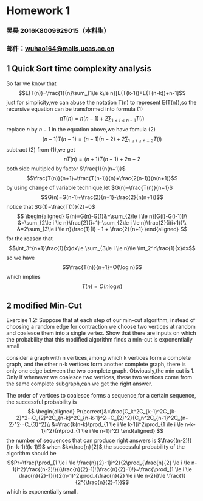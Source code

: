 # Homework 1
### 吴昊 2016K8009929015（本科生）
### 邮件：wuhao164@mails.ucas.ac.cn

## 1 Quick Sort time complexity analysis

So far we know that
$$E(T(n))=\frac{1}{n}\sum_{1\le k\le n}[E(T(k-1))+E(T(n-k))+n-1]$$
just for simplicity,we can abuse the notation T(n) to represent E(T(n)),so the recursive equation can be transformed into formula (1)
$$nT(n)=n(n-1)+2\sum_{1 \le i \le n-1}T(i)$$
replace $n$ by $n-1$ in the equation above,we have fomula (2)
$$(n-1)T(n-1)=(n-1)(n-2)+2\sum_{1 \le i \le n-2}T(i)$$
subtract (2) from (1),we get
$$nT(n)=(n+1)T(n-1)+2n-2$$
both side multipled by factor $\frac{1}{n(n+1)}$
$$\frac{T(n)}{n+1}=\frac{T(n-1)}{n}+\frac{2(n-1)}{n(n+1)}$$
by using change of variable technique,let $G(n)=\frac{T(n)}{n+1}$
$$G(n)=G(n-1)+\frac{2}{n+1}-\frac{2}{n(n+1)}$$
notice that $G(1)=\frac{T(1)}{2}=0$
$$
\begin{aligned}
G(n)=G(n)-G(1)&=\sum_{2\le i \le n}[G(i)-G(i-1)]\\
&=\sum_{2\le i \le n}\frac{2}{i+1}-\sum_{2\le i \le n}\frac{2}{i(i+1)}\\
&=2\sum_{3\le i \le n}\frac{1}{i} - 1 + \frac{2}{n+1}
\end{aligned}
$$
for the reason that 
$$\int_3^{n+1}\frac{1}{x}dx\le \sum_{3\le i \le n}\le \int_2^n\frac{1}{x}dx$$
so we have
$$\frac{T(n)}{n+1}=O(\log n)$$
which implies 
$$T(n)=O(n\log n)$$

## 2 modified Min-Cut
Exercise 1.2: Suppose that at each step of our min-cut algorithm, instead of choosing a random edge for contraction we choose two vertices at random and coalesce them into a single vertex. Show that there are inputs on which the probability that this modified algorithm finds a min-cut is exponentially small

consider a graph with n vertices,among which k vertices form a complete graph, and the other n-k vertices form another complete graph, there is only one edge between the two complete graph. 
Obviously,the min cut is 1. Only if whenever we coalesce two vertices, these two vertices come from the same complete subgraph,can we get the right answer.

The order of vertices to coalesce forms a sequence,for a certain sequence, the successful probability is 
$$
\begin{aligned}
Pr(correct)&=\frac{C_k^2C_{k-1}^2C_{k-2}^2···C_{2}^2C_{n-k}^2C_{n-k-1}^2···C_{2}^2}{C_n^2C_{n-1}^2C_{n-2}^2···C_{3}^2}\\
&=\frac{k(n-k)\prod_{1 \le i \le k-1}i^2\prod_{1 \le i \le n-k-1}i^2}{n\prod_{1 \le i \le n-1}i^2}
\end{aligned}
$$
the number of sequences that can produce right answers is
$\frac{(n-2)!}{(n-k-1)!(k-1)!}$
when $k=\frac{n}{2}$,the successful probability of the algorithm should be
$$Pr=\frac{\prod_{1 \le i \le \frac{n}{2}-1}i^2}{2\prod_{\frac{n}{2} \le i \le n-1}i^2}\frac{(n-2)!}{(\frac{n}{2}-1)!(\frac{n}{2}-1)!}=\frac{\prod_{1 \le i \le \frac{n}{2}-1}i}{2(n-1)^2\prod_{\frac{n}{2} \le i \le n-2}i}\le \frac{1}{2^{\frac{n}{2}-1}}$$
which is exponentially small.